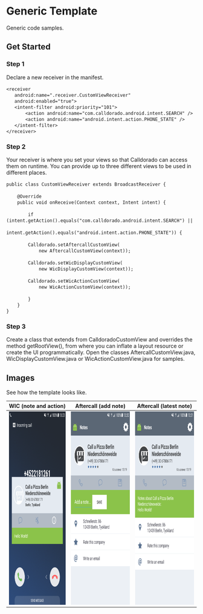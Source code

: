 # Generic Template

Generic code samples.

## Get Started

### Step 1
Declare a new receiver in the manifest.
  
 ```
<receiver
    android:name=".receiver.CustomViewReceiver"
    android:enabled="true">
    <intent-filter android:priority="101">
        <action android:name="com.calldorado.android.intent.SEARCH" />
        <action android:name="android.intent.action.PHONE_STATE" />
    </intent-filter>
</receiver>
```

### Step 2 
Your receiver is where you set your views so that Calldorado can access them on runtime. You can provide up to three different views to be used in different places.

```
public class CustomViewReceiver extends BroadcastReceiver {

    @Override
    public void onReceive(Context context, Intent intent) {

        if (intent.getAction().equals("com.calldorado.android.intent.SEARCH") ||
                intent.getAction().equals("android.intent.action.PHONE_STATE")) {

	    Calldorado.setAftercallCustomView(
		    new AftercallCustomView(context));
					   
	    Calldorado.setWicDisplayCustomView(
		    new WicDisplayCustomView(context));					   
			
	    Calldorado.setWicActionCustomView(
		    new WicActionCustomView(context));					

        }
    }
}
```

### Step 3
Create a class that extends from CalldoradoCustomView and overrides the method getRootView(), from where you can inflate a layout resource or create the UI programmatically. Open the classes AftercallCustomView.java, WicDisplayCustomView.java or WicActionCustomView.java for samples.

## Images

See how the template looks like.

|  WIC (note and action)  |  Aftercall (add note)  |  Aftercall (latest note)  |
|---|---|---|
|  <img src="screenshots/wic_incoming_last_note.png" width="288" height="512">  |  <img src="screenshots/aftercall_save_note.png" width="288" height="512">  |  <img src="screenshots/aftercall_last_note.png" width="288" height="512">  |
 

